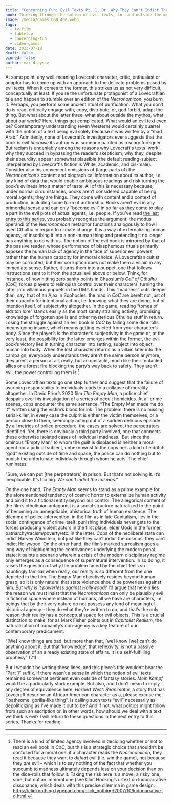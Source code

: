 ```yaml
---
title: "Concerning Fun: Evil Texts Pt. 1, Or: Why They Can't Indict The Cosmos"
hook: Thinking through the notion of evil texts, in- and outside the mythos
image: /media/games_600_400.webp
tags:
  - tv-film
  - tabletop
  - concerning-fun
  - video-games
date: 2023-07-18
draft: false
pinned: false
author: max-dreysse
---
```

At some point, any well-meaning Lovecraft character, critic, enthusiast or adaptor has to come up with an approach to the delicate problems posed by evil texts. When it comes to the former, this strikes us as not very difficult, conceptually at least. If you’re the unfortunate protagonist of a Lovecraftian tale and happen to stumble over an edition of the *Necronomicon*, you burn it. Perhaps, you perform some ancient ritual of purification. What you don’t do is read, critically engage with, copy, distribute, or, god forbid, adapt the thing. But what about the latter three, what about outside the mythos, what about our world? Here, things get complicated. What would an evil text even be? Contemporary understanding (even Western) would certainly quarrel with the notion of a text being evil solely because it was written by a “mad Arab.” Admittedly, none of Lovecraft’s investigators ever suggests that the book is evil *because* its author was someone painted as a scary foreigner. But racism is undeniably among the reasons why Lovecraft's texts 'work', why they succeed in bypassing the reader’s skepticism, why they, despite their absurdity, appear somewhat plausible (the default reading-subject interpellated by Lovecraft's fiction is White, academic, and cis-male). Consider also his convenient omissions of (large parts of) the *Necronomicon*’s content and biographical information about its author, i.e. any kind of data that would enable ambiguous readings and risk turning the book’s evilness into a matter of taste. All of this is necessary because, under normal circumstances, books aren’t considered capable of being moral agents; they are things. They come with content and a context of production, including some form of authorship. Books aren’t evil in any primordial sense and can only “become evil” in so far as they come to play a part in the evil plots of actual agents, i.e. people. If you’ve read [the last entry to this series](https://adaptinglovecraft.com/submission/concerning-fun-some-notes-on-cthulhu-and-natural-history/), you probably recognize the argument: the modus operandi of the *Necronomicon* metaphor functions analogously to how I used Cthulhu in regard to climate change. It is a way of externalizing human agency, of inscribing it into a non-human thing and pretending it no longer has anything to do with us. The notion of the evil book is mirrored by that of the passive reader, whose performance of blasphemous rituals primarily exposes the human lack of agency in the face of superior evil powers, rather than the human capacity for immoral choice. A Lovecraftian cultist may be corrupted, but their corruption does not make them a villain in any immediate sense. Rather, it turns them into a puppet, one that follows instructions sent to it from the actual evil above or below. Think, for instance, of how hitting zero sanity points in Chaosium’s *Call of Cthulhu* (*CoC*) forces players to relinquish control over their characters, turning the latter into villainous puppets in the DM’s hands. This “madness” cuts deeper than, say, that of an Ajax in Sophocles: the mad in *CoC* are bereft not just of their capacity for intentional action, i.e. knowing what they are doing, but of intention itself, of subjectivity altogether. In the game, reading “tomes of eldritch lore” stands easily as the most sanity straining activity, promising knowledge of forgotten spells and other mysterious Cthulhu stuff in return. Losing the struggle against an evil book in *CoC* by failing some dice rolls means going insane, which means getting evicted from your character’s body. Since the player’s *is* the character’s subjectivity in the game or, at the very least, the possibility for the latter emerges within the former, the evil book’s victory lies in turning character into setting, subject into object, human into body. When the lost character returns as a villain later into the campaign, everybody understands they aren’t the same person anymore, they aren’t a person at all, really, but an obstacle, much like their tentacled allies or a forest fire blocking the party’s way back to safety. They aren’t evil, the power controlling them is.[^1]

Some Lovecraftian texts go one step further and suggest that the failure of ascribing responsibility to individuals leads to a collapse of morality altogether. In David Prior’s 2020 film *The Empty Man*, a police chief despairs over his investigation of a series of occult homicides. At all crime scenes, cops encounter the same sentence, “The Empty Man made me do it”, written using the victim’s blood for ink. The problem: there is no missing serial-killer, in every case the culprit is either the victim themselves, or a person close to them, seemingly acting out of a sudden delirious episode. By all metrics of police procedure, the cases are solved, the perpetrators identified. Yet, there is obviously a third party involved, one that connects these otherwise isolated cases of individual madness.  But since the ominous “Empty Man” to whom the guilt is displaced is neither a moral agent nor a judicial subject, unbeknownst to the cops he’s a kind of eldritch “god” existing outside of time and space, the police can do nothing but to punish the unfortunate individuals through whom he acts. The chief ruminates:

“Sure, we can put \[the perpetrators] in prison. But that’s not solving it. It’s inexplicable. It’s too big. *We can’t indict the cosmos*.”

On the one hand, *The Empty Man* seems to stand as a prime example for the aforementioned tendency of cosmic horror to externalize human activity and bind it to a fictional entity beyond our control. The allegorical content of the film’s cthulhuian antagonist is a social structure naturalized to the point of becoming an unnegotiable, ahistorical truth of human existence. The dilemma of police intervention, in the film as in late Capitalism, lies in the social contingence of crime itself: punishing individuals never gets to the forces producing violent actors in the first place, elder Gods in the former, patriarchy/racism/poverty/etc. in the latter. Cops of the neoliberal state can indict Harvey Weinstein, but just like they can’t indict the cosmos, they can’t indict Hollywood. On the other hand, the film’s marked surrealism goes a long way of highlighting the contrivances underlying the modern penal state: it paints a scenario wherein a crisis of the modern disciplinary regime only emerges as a consequence of supernatural intervention. In so doing, it raises the question of why the problem faced by the chief feels so hauntingly familiar when really, our reality is so different from the one depicted in the film. The Empty Man objectively resides beyond human grasp, so it is only natural that state violence should be powerless against him. *But why is it powerless against Hollywood?* I’d argue that herein lies the reason we must insist that the *Necronomicon* can only be plausibly evil in fictional space where instead of humans, all we have are characters, i.e. beings that by their very nature do not possess any kind of meaningful historical agency – they do what they’re written to do, and that’s the only reason their reality has a conceptual space for evil objects. This is a crucial distinction to make, for as Mark Fisher points out in *Capitalist Realism*, the naturalization of humanity’s non-agency is a key feature of our contemporary predicament:

“\[We] know things are bad, but more than that, \[we] know \[we] can’t do anything about it. But that ‘knowledge’, that reflexivity, is not a passive observation of an already existing state of affairs. It is a self-fulfilling prophecy” (21).

But I wouldn’t be writing these lines, and this piece’s title wouldn’t bear the “Part 1” suffix, if there wasn’t a sense in which the notion of evil texts remained somewhat pertinent even outside of fantasy stories. *Mein Kampf* would be a particularly stark example. But also, and I don’t mean to imply any degree of equivalence here, *Herbert West: Reanimator,* a story that has Lovecraft describe an African American character as a, please excuse me, “loathsome, gorilla-like thing”. Is calling such texts “evil” necessarily as depoliticizing as I’ve made it out to be? And if not, what politics might follow from such an ascription or, in other words, how should we deal with a text we think is evil? I will return to these questions in the next entry to this series. Thanks for reading.

<!--\\\[if !supportFootnotes]-->

- - -

<!--\\\[endif]-->

[^1]: There is a kind of limited agency involved in deciding whether or not to read an evil book in *CoC*, but this is a strategic choice that shouldn’t be confused for a moral one: if a character reads the *Necronomicon*, they read it because they want to *defeat* evil (i.e. win the game), not because they *are* evil – which is to say nothing of the fact that whether you succumb to madness ultimately depends less on your decision than on the dice-rolls that follow it. Taking the risk here is a move; a risky one, sure, but not an immoral one (see Clint Hocking’s urtext on ludonarrative dissonance, which deals with this precise dilemma in game design: <https://clicknothing.typepad.com/click_nothing/2007/10/ludonarrative-d.html>.

<!--EndFragment-->